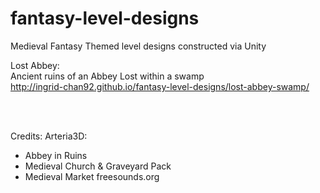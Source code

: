 # fantasy-level-designs
Medieval Fantasy Themed level designs constructed via Unity


Lost Abbey:
<br>
Ancient ruins of an Abbey Lost within a swamp
<br>
http://ingrid-chan92.github.io/fantasy-level-designs/lost-abbey-swamp/

<br><br>

Credits:
Arteria3D: 
- Abbey in Ruins
- Medieval Church & Graveyard Pack  
- Medieval Market
freesounds.org
